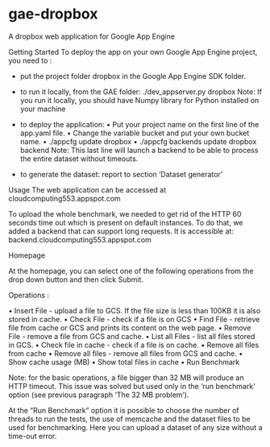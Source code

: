 # gae-dropbox
A dropbox web application for Google App Engine

Getting Started
To deploy the app on your own Google App Engine project, you need to :

- put the project folder dropbox in the Google App Engine SDK folder.
- to run it locally, from the GAE folder: ./dev_appserver.py dropbox
  Note: If you run it locally, you should have Numpy library for Python installed on your machine

- to deploy the application:
•	Put your project name on the first line of the app.yaml file.
•	Change the variable bucket and put your own bucket name.
•	./appcfg update dropbox
•	./appcfg backends update dropbox backend
Note: This last line will launch a backend to be able to process the entire dataset without timeouts.

- to generate the dataset: report to section ‘Dataset generator’

Usage
The web application can be accessed at 
cloudcomputing553.appspot.com

To upload the whole benchmark, we needed to get rid of the HTTP 60 seconds time out which is present on default instances. 
To do that, we added a backend that can support long requests. 
It is accessible at:
backend.cloudcomputing553.appspot.com

Homepage 

At the homepage, you can select one of the following operations from the drop down button and then click Submit.

Operations :

•	Insert File - upload a file to GCS. If the file size is less than 100KB it is also stored in cache. 
•	Check File - check if a file is on GCS
•	Find File - retrieve file from cache or GCS and prints its content on the web page.
•	Remove File - remove a file from GCS and cache.
•	List all Files - list all files stored in GCS.
•	Check file in cache - check if a file is on cache.
•	Remove all files from cache
•	Remove all files - remove all files from GCS and cache.
•	Show cache usage (MB)
•	Show total files in cache
•	Run Benchmark

Note: for the basic operations, a file bigger than 32 MB will produce an HTTP timeout.
This issue was solved but used only in the ‘run benchmark’ option (see previous paragraph ‘The 32 MB problem’).

At the “Run Benchmark” option it is possible to choose the number of threads to run the tests, the use of memcache and the dataset files to be used for benchmarking. Here you can upload a dataset of any size without a time-out error.

